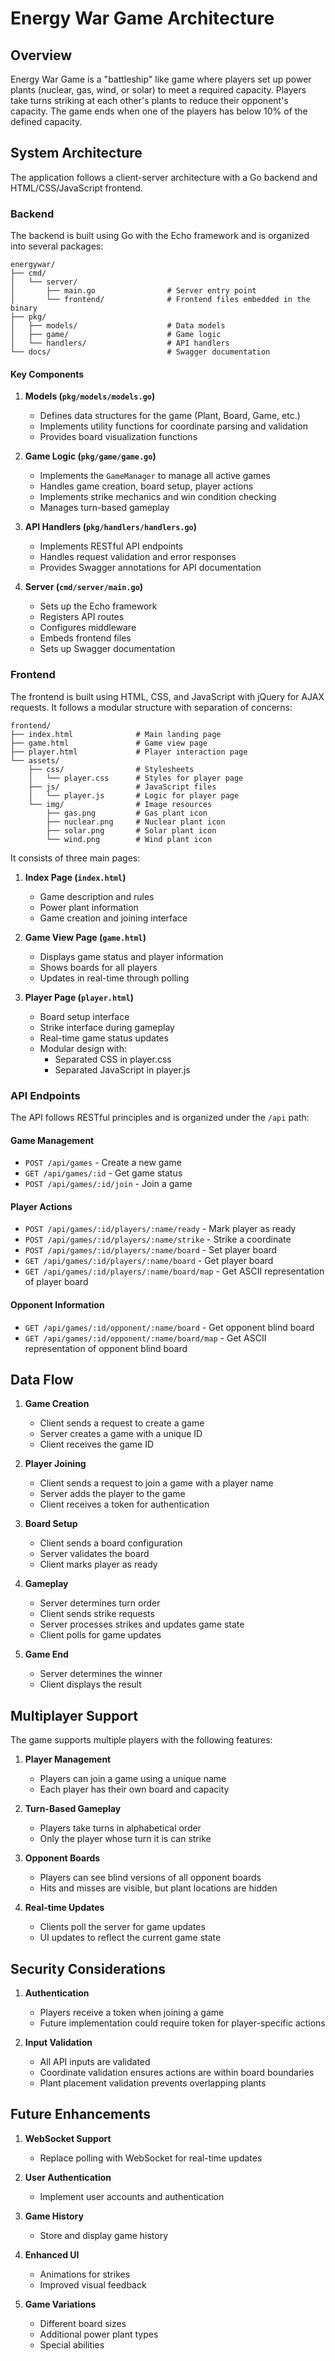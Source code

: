 # Energy War Game Architecture

## Overview

Energy War Game is a "battleship" like game where players set up power plants (nuclear, gas, wind, or solar) to meet a required capacity. Players take turns striking at each other's plants to reduce their opponent's capacity. The game ends when one of the players has below 10% of the defined capacity.

## System Architecture

The application follows a client-server architecture with a Go backend and HTML/CSS/JavaScript frontend.

### Backend

The backend is built using Go with the Echo framework and is organized into several packages:

```
energywar/
├── cmd/
│   └── server/
│       ├── main.go                # Server entry point
│       └── frontend/              # Frontend files embedded in the binary
├── pkg/
│   ├── models/                    # Data models
│   ├── game/                      # Game logic
│   └── handlers/                  # API handlers
└── docs/                          # Swagger documentation
```

#### Key Components

1. **Models (`pkg/models/models.go`)**
   - Defines data structures for the game (Plant, Board, Game, etc.)
   - Implements utility functions for coordinate parsing and validation
   - Provides board visualization functions

2. **Game Logic (`pkg/game/game.go`)**
   - Implements the `GameManager` to manage all active games
   - Handles game creation, board setup, player actions
   - Implements strike mechanics and win condition checking
   - Manages turn-based gameplay

3. **API Handlers (`pkg/handlers/handlers.go`)**
   - Implements RESTful API endpoints
   - Handles request validation and error responses
   - Provides Swagger annotations for API documentation

4. **Server (`cmd/server/main.go`)**
   - Sets up the Echo framework
   - Registers API routes
   - Configures middleware
   - Embeds frontend files
   - Sets up Swagger documentation

### Frontend

The frontend is built using HTML, CSS, and JavaScript with jQuery for AJAX requests. It follows a modular structure with separation of concerns:

```
frontend/
├── index.html              # Main landing page
├── game.html               # Game view page
├── player.html             # Player interaction page
└── assets/
    ├── css/                # Stylesheets
    │   └── player.css      # Styles for player page
    ├── js/                 # JavaScript files
    │   └── player.js       # Logic for player page
    └── img/                # Image resources
        ├── gas.png         # Gas plant icon
        ├── nuclear.png     # Nuclear plant icon
        ├── solar.png       # Solar plant icon
        └── wind.png        # Wind plant icon
```

It consists of three main pages:

1. **Index Page (`index.html`)**
   - Game description and rules
   - Power plant information
   - Game creation and joining interface

2. **Game View Page (`game.html`)**
   - Displays game status and player information
   - Shows boards for all players
   - Updates in real-time through polling

3. **Player Page (`player.html`)**
   - Board setup interface
   - Strike interface during gameplay
   - Real-time game status updates
   - Modular design with:
     - Separated CSS in player.css
     - Separated JavaScript in player.js

### API Endpoints

The API follows RESTful principles and is organized under the `/api` path:

#### Game Management
- `POST /api/games` - Create a new game
- `GET /api/games/:id` - Get game status
- `POST /api/games/:id/join` - Join a game

#### Player Actions
- `POST /api/games/:id/players/:name/ready` - Mark player as ready
- `POST /api/games/:id/players/:name/strike` - Strike a coordinate
- `POST /api/games/:id/players/:name/board` - Set player board
- `GET /api/games/:id/players/:name/board` - Get player board
- `GET /api/games/:id/players/:name/board/map` - Get ASCII representation of player board

#### Opponent Information
- `GET /api/games/:id/opponent/:name/board` - Get opponent blind board
- `GET /api/games/:id/opponent/:name/board/map` - Get ASCII representation of opponent blind board

## Data Flow

1. **Game Creation**
   - Client sends a request to create a game
   - Server creates a game with a unique ID
   - Client receives the game ID

2. **Player Joining**
   - Client sends a request to join a game with a player name
   - Server adds the player to the game
   - Client receives a token for authentication

3. **Board Setup**
   - Client sends a board configuration
   - Server validates the board
   - Client marks player as ready

4. **Gameplay**
   - Server determines turn order
   - Client sends strike requests
   - Server processes strikes and updates game state
   - Client polls for game updates

5. **Game End**
   - Server determines the winner
   - Client displays the result

## Multiplayer Support

The game supports multiple players with the following features:

1. **Player Management**
   - Players can join a game using a unique name
   - Each player has their own board and capacity

2. **Turn-Based Gameplay**
   - Players take turns in alphabetical order
   - Only the player whose turn it is can strike

3. **Opponent Boards**
   - Players can see blind versions of all opponent boards
   - Hits and misses are visible, but plant locations are hidden

4. **Real-time Updates**
   - Clients poll the server for game updates
   - UI updates to reflect the current game state

## Security Considerations

1. **Authentication**
   - Players receive a token when joining a game
   - Future implementation could require token for player-specific actions

2. **Input Validation**
   - All API inputs are validated
   - Coordinate validation ensures actions are within board boundaries
   - Plant placement validation prevents overlapping plants

## Future Enhancements

1. **WebSocket Support**
   - Replace polling with WebSocket for real-time updates

2. **User Authentication**
   - Implement user accounts and authentication

3. **Game History**
   - Store and display game history

4. **Enhanced UI**
   - Animations for strikes
   - Improved visual feedback

5. **Game Variations**
   - Different board sizes
   - Additional power plant types
   - Special abilities
